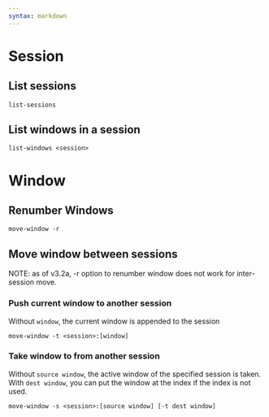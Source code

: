 ```yaml
---
syntax: markdown
---
```


# Session

## List sessions
```
list-sessions
```

## List windows in a session
```
list-windows <session>
```

# Window

## Renumber Windows
```
move-window -r
```

## Move window between sessions
NOTE: as of v3.2a, -r option to renumber window does not work for inter-session move.

### Push current window to another session
Without `window`, the current window is appended to the session
```
move-window -t <session>:[window]
```

### Take window to from another session
Without `source window`, the active window of the specified session is taken.
With `dest window`, you can put the window at the index if the index is not used.
```
move-window -s <session>:[source window] [-t dest window]
```
